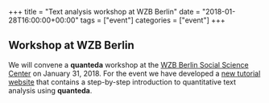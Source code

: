 +++
title = "Text analysis workshop at WZB Berlin"
date = "2018-01-28T16:00:00+00:00"
tags = ["event"]
categories = ["event"]
+++

## Workshop at WZB Berlin

We will convene a **quanteda** workshop at the [WZB Berlin Social Science Center](http://symposium.computationalsocialscience.eu/) on January 31, 2018. For the event we have developed a [new tutorial website](http://tutorials.quanteda.io) that contains a step-by-step introduction to quantitative text analysis using **quanteda**.